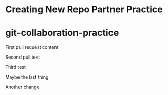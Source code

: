 # Creating New Repo Partner Practice
# git-collaboration-practice

First pull request content

Second pull test

Third test

Maybe the last thing

Another change
